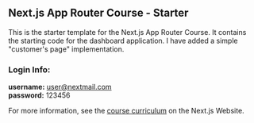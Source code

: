 ## Next.js App Router Course - Starter

This is the starter template for the Next.js App Router Course. It contains the starting code for the dashboard application.
I have added a simple "customer's page" implementation. 

### Login Info:
**username:** user@nextmail.com\
**password:** 123456

For more information, see the [course curriculum](https://nextjs.org/learn) on the Next.js Website.
